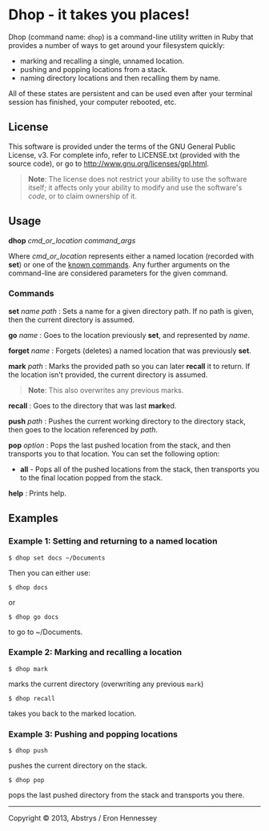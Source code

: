 # Dhop - it takes you places!

Dhop (command name: `dhop`) is a command-line utility written in Ruby that provides a number of ways to get around your
filesystem quickly:

* marking and recalling a single, unnamed location.
* pushing and popping locations from a stack.
* naming directory locations and then recalling them by name.

All of these states are persistent and can be used even after your terminal session has finished, your computer
rebooted, etc.

## License

This software is provided under the terms of the GNU General Public License, v3. For complete info, refer to LICENSE.txt
(provided with the source code), or go to <http://www.gnu.org/licenses/gpl.html>.

> **Note**: The license does not restrict your ability to use the software itself; it affects only your ability to
> modify and use the software's *code*, or to claim ownership of it.

## Usage

**dhop** *cmd_or_location* *command_args*

Where *cmd_or_location* represents either a named location (recorded with **set**) or one of the [known
commands](#dhop-commands). Any further arguments on the command-line are considered parameters for the given command.

### Commands

**set** *name* *path*
:    Sets a name for a given directory path. If no path is given, then the current directory is assumed.

**go** *name*
:    Goes to the location previously **set**, and represented by *name*.

**forget** *name*
:    Forgets (deletes) a named location that was previously **set**.

**mark** *path*
:    Marks the provided path so you can later **recall** it to return. If the location isn't provided, the current
    directory is assumed.

> **Note**: This also overwrites any previous marks.

**recall**
:    Goes to the directory that was last **mark**ed.

**push** *path*
:    Pushes the current working directory to the directory stack, then goes to the location referenced by *path*.

**pop** *option*
:    Pops the last pushed location from the stack, and then transports you to that location.  You can set the following option:

* **all** - Pops all of the pushed locations from the stack, then transports you to the final location popped from the
  stack.

**help**
:    Prints help.

## Examples

### Example 1: Setting and returning to a named location

    $ dhop set docs ~/Documents

Then you can either use:

    $ dhop docs

or

    $ dhop go docs

to go to ~/Documents.

### Example 2: Marking and recalling a location

    $ dhop mark

marks the current directory (overwriting any previous `mark`)

    $ dhop recall

takes you back to the marked location.

### Example 3: Pushing and popping locations

    $ dhop push

pushes the current directory on the stack.

    $ dhop pop

pops the last pushed directory from the stack and transports you there.

---
Copyright &copy; 2013, Abstrys / Eron Hennessey

